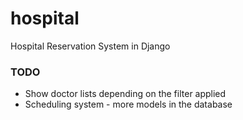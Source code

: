 # hospital

Hospital Reservation System in Django

### TODO
- Show doctor lists depending on the filter applied
- Scheduling system - more models in the database